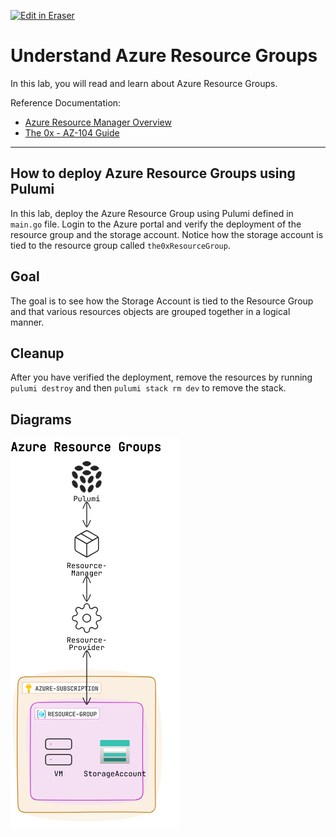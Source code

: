 <p><a target="_blank" href="https://app.eraser.io/workspace/4CHajTgt47nW2K68pjPj" id="edit-in-eraser-github-link"><img alt="Edit in Eraser" src="https://firebasestorage.googleapis.com/v0/b/second-petal-295822.appspot.com/o/images%2Fgithub%2FOpen%20in%20Eraser.svg?alt=media&amp;token=968381c8-a7e7-472a-8ed6-4a6626da5501"></a></p>

# Understand Azure Resource Groups
In this lab, you will read and learn about Azure Resource Groups.

Reference Documentation:

- [﻿Azure Resource Manager Overview](https://docs.microsoft.com/en-us/azure/azure-resource-manager/management/overview) 
- [﻿The 0x - AZ-104 Guide](https://publish.obsidian.md/ysac/Azure/AZ-104/AZ-104) 
---

## How to deploy Azure Resource Groups using Pulumi
In this lab, deploy the Azure Resource Group using Pulumi defined in `main.go` file. Login to the Azure portal and verify the deployment of the resource group and the storage account. Notice how the storage account is tied to the resource group called `the0xResourceGroup`.

## Goal
The goal is to see how the Storage Account is tied to the Resource Group and that various resources objects are grouped together in a logical manner.

## Cleanup
After you have verified the deployment, remove the resources by running `pulumi destroy` and then `pulumi stack rm dev` to remove the stack.


<!-- eraser-additional-content -->
## Diagrams
<!-- eraser-additional-files -->
<a href="/cloud-labs/azure/az-104/resource-groups/README-cloud-architecture-1.eraserdiagram" data-element-id="OxPq-v9mpA5rP3CcUJb6j"><img src="/.eraser/4CHajTgt47nW2K68pjPj___5TeIkEqzZuNt0Cv0uz03Dj9ejbv1___---diagram----0b0e86a973c74ede5f994af00ed1a35e.png" alt="" data-element-id="OxPq-v9mpA5rP3CcUJb6j" /></a>
<!-- end-eraser-additional-files -->
<!-- end-eraser-additional-content -->
<!--- Eraser file: https://app.eraser.io/workspace/4CHajTgt47nW2K68pjPj --->